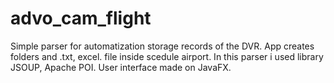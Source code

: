 # advo_cam_flight
Simple parser for automatization storage records of the DVR.
App creates folders and .txt, excel. file inside scedule airport. 
In this parser i used library JSOUP, Apache POI.
User interface made on JavaFX.
